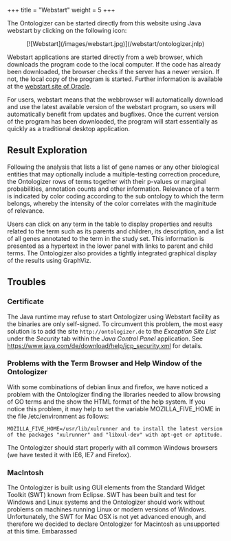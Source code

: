 +++
title = "Webstart"
weight = 5
+++

The Ontologizer can be started directly from this website using Java webstart by
clicking on the following icon:

<center>
[![Webstart](/images/webstart.jpg)](/webstart/ontologizer.jnlp)
</center>

Webstart applications are started directly from a web browser, which downloads the
program code to the local computer. If the code has already been downloaded, the
browser checks if the server has a newer version. If not, the local copy of the
program is started. Further information is available at the [webstart site of
Oracle](https://docs.oracle.com/javase/tutorial/deployment/webstart/running.html).

For users, webstart means that the webbrowser will automatically download and
use the latest available version of the webstart program, so users will automatically
benefit from updates and bugfixes. Once the current version of the program has been
downloaded, the program will start essentially as quickly as a traditional desktop
application.

Result Exploration
------------------

Following the analysis that lists a list of gene names or any other biological
entities that may optionally include a multiple-testing correction procedure, the
Ontologizer rows of terms together with their p-values or marginal probabilities,
annotation counts and other information. Relevance of a term is indicated by color
coding according to the sub ontology to which the term belongs, whereby the
intensity of the color correlates with the maginitude of relevance.

Users can click on any term in the table to display properties and results related
to the term such as its parents and children, its description, and a list of all
genes annotated to the term in the study set. This information is presented as a
hypertext in the lower panel with links to parent and child terms. The Ontologizer
also provides a tightly integrated graphical display of the results using GraphViz.



Troubles
--------

### Certificate

The Java runtime may refuse to start Ontologizer using Webstart facility as the binaries
are only self-signed. To circumvent this problem, the most easy solution is to add the
site `http://ontologizer.de` to the *Exception Site List* under the *Security*
tab within the *Java Control Panel* application. See
https://www.java.com/de/download/help/jcp_security.xml for details.

### Problems with the Term Browser and Help Window of the Ontologizer

With some combinations of debian linux and firefox, we have noticed a problem with the Ontologizer finding the libraries needed to allow browsing of GO terms and the show the HTML format of the help system. If you notice this problem, it may help to set the variable MOZILLA_FIVE_HOME in the file /etc/environment as follows:

    MOZILLA_FIVE_HOME=/usr/lib/xulrunner and to install the latest version of the packages "xulrunner" and "libxul-dev" with apt-get or aptitude.


The Ontologizer should start properly with all common Windows browsers (we have tested it with IE6, IE7 and Firefox).

### MacIntosh

The Ontologizer is built using GUI elements from the Standard Widget Toolkit (SWT) known from Eclipse. SWT has been built and test for Windows and Linux systems and the Ontologizer should work without problems on machines running Linux or modern versions of Windows. Unfortunately, the SWT for Mac OSX is not yet advanced enough, and therefore we decided to declare Ontologizer for Macintosh as unsupported at this time. Embarassed
